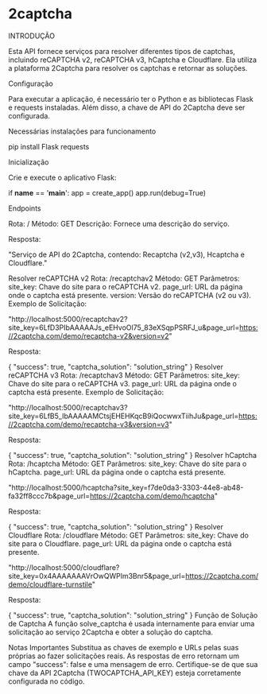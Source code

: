 # 2captcha

INTRODUÇÃO

Esta API fornece serviços para resolver diferentes tipos de captchas, incluindo reCAPTCHA v2, reCAPTCHA v3, hCaptcha e Cloudflare. Ela utiliza a plataforma 2Captcha para resolver os captchas e retornar as soluções.

Configuração

Para executar a aplicação, é necessário ter o Python e as bibliotecas Flask e requests instaladas. Além disso, a chave de API do 2Captcha deve ser configurada.

Necessárias instalações para funcionamento

pip install Flask requests

Inicialização

Crie e execute o aplicativo Flask:

if __name__ == '__main__':
    app = create_app()
    app.run(debug=True)
    
Endpoints

Rota: /
Método: GET
Descrição: Fornece uma descrição do serviço.

Resposta:

"Serviço de API do 2Captcha, contendo: Recaptcha (v2,v3), Hcaptcha e Cloudflare."

Resolver reCAPTCHA v2
Rota: /recaptchav2
Método: GET
Parâmetros:
site_key: Chave do site para o reCAPTCHA v2.
page_url: URL da página onde o captcha está presente.
version: Versão do reCAPTCHA (v2 ou v3).
Exemplo de Solicitação:

"http://localhost:5000/recaptchav2?site_key=6LfD3PIbAAAAAJs_eEHvoOl75_83eXSqpPSRFJ_u&page_url=https://2captcha.com/demo/recaptcha-v2&version=v2"

Resposta:

{
  "success": true,
  "captcha_solution": "solution_string"
}
Resolver reCAPTCHA v3
Rota: /recaptchav3
Método: GET
Parâmetros:
site_key: Chave do site para o reCAPTCHA v3.
page_url: URL da página onde o captcha está presente.
Exemplo de Solicitação:

"http://localhost:5000/recaptchav3?site_key=6LfB5_IbAAAAAMCtsjEHEHKqcB9iQocwwxTiihJu&page_url=https://2captcha.com/demo/recaptcha-v3&version=v3"

Resposta:

{
  "success": true,
  "captcha_solution": "solution_string"
}
Resolver hCaptcha
Rota: /hcaptcha
Método: GET
Parâmetros:
site_key: Chave do site para o hCaptcha.
page_url: URL da página onde o captcha está presente.

"http://localhost:5000/hcaptcha?site_key=f7de0da3-3303-44e8-ab48-fa32ff8ccc7b&page_url=https://2captcha.com/demo/hcaptcha"

Resposta:

{
  "success": true,
  "captcha_solution": "solution_string"
}
Resolver Cloudflare
Rota: /cloudflare
Método: GET
Parâmetros:
site_key: Chave do site para o Cloudflare.
page_url: URL da página onde o captcha está presente.

"http://localhost:5000/cloudflare?site_key=0x4AAAAAAAVrOwQWPlm3Bnr5&page_url=https://2captcha.com/demo/cloudflare-turnstile"

Resposta:

{
  "success": true,
  "captcha_solution": "solution_string"
}
Função de Solução de Captcha
A função solve_captcha é usada internamente para enviar uma solicitação ao serviço 2Captcha e obter a solução do captcha.

Notas Importantes
Substitua as chaves de exemplo e URLs pelas suas próprias ao fazer solicitações reais.
As respostas de erro retornam um campo "success": false e uma mensagem de erro.
Certifique-se de que sua chave da API 2Captcha (TWOCAPTCHA_API_KEY) esteja corretamente configurada no código.
